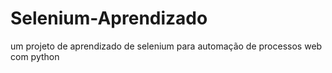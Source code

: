 # Selenium-Aprendizado
 um projeto de aprendizado de selenium para automação de processos web com python
